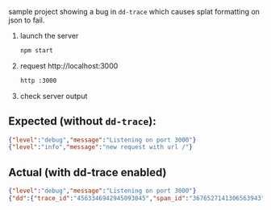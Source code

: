 sample project showing a bug in `dd-trace` which causes splat formatting on json to fail.

1. launch the server 

    ```bash
    npm start
   ```
   
2. request http://localhost:3000

    ```bash
   http :3000 
   ```
   
3. check server output

## Expected (without `dd-trace`): 

```json
{"level":"debug","message":"Listening on port 3000"}
{"level":"info","message":"new request with url /"}
```

## Actual (with dd-trace enabled)

```json
{"level":"debug","message":"Listening on port 3000"}
{"dd":{"trace_id":"4563346942945093045","span_id":"3676527141306563943"},"level":"info","message":"new request with url %s"}
```
